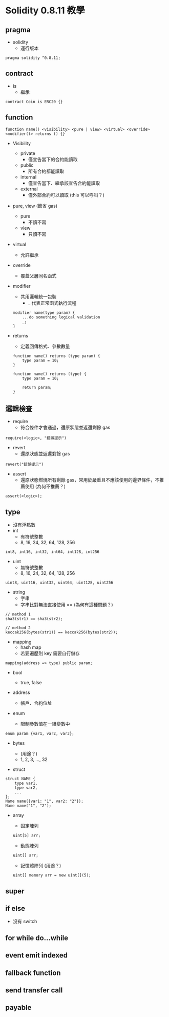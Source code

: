 # Solidity 0.8.11 教學

## pragma
- solidity
    - 運行版本
```solidity
pragma solidity ^0.8.11;
```

## contract
- is
    - 繼承
```solidity
contract Coin is ERC20 {}
```

## function
```solidity
function name() <visibility> <pure | view> <virtual> <override> <modifier()> returns () {}
```

- Visibility
    - private
        - 僅宣告當下的合約能讀取
    - public
        - 所有合約都能讀取
    - internal
        - 僅宣告當下、繼承該宣告合約能讀取
    - external
        - 僅外部合約可以讀取 (this 可以呼叫？)

- pure, view (節省 gas)
    - pure
        - 不讀不寫
    - view
        - 只讀不寫

- virtual
    - 允許繼承

- override
    - 覆蓋父層同名函式

- modifier
    - 共用邏輯統一包裝
        - _ 代表正常函式執行流程
    ```solidity
    modifier name(type param) {
        ...do something logical validation
        _;
    }
    ```

- returns
    - 定義回傳格式、參數數量
    ```solidity
    function name() returns (type param) {
        type param = 10;
    }
    ```
    ```solidity
    function name() returns (type) {
        type param = 10;

        return param;
    }
    ```

## 邏輯檢查
- require
    - 符合條件才會通過，還原狀態並返還剩餘 gas
```solidity
require(<logic>, "錯誤提示")
```

- revert
    - 還原狀態並返還剩餘 gas
```solidity
revert("錯誤提示")
```

- assert
    - 還原狀態燃燒所有剩餘 gas，常用於嚴重且不應該使用的邊界條件，不推薦使用 (為何不推薦？)
```solidity
assert(<logic>);
```

## type
- 沒有浮點數
- int
    - 有符號整數
    - 8, 16, 24, 32, 64, 128, 256
```
int8, int16, int32, int64, int128, int256
```

- uint
    - 無符號整數
    - 8, 16, 24, 32, 64, 128, 256
```
uint8, uint16, uint32, uint64, uint128, uint256
```

- string
    - 字串
    - 字串比對無法直接使用 == (為何有這種問題？)
```solidity
// method 1
sha3(str1) == sha3(str2);

// method 2
keccak256(bytes(str1)) == keccak256(bytes(str2));
```

- mapping
    - hash map
    - 若要遍歷則 key 需要自行儲存
```solidity
mapping(address => type) public param;
```

- bool
    - true, false

- address
    - 帳戶、合約位址

- enum
    - 限制參數值在一組變數中
```solidity
enum param {var1, var2, var3};
```

- bytes
    - (用途？)
    - 1, 2, 3, ..., 32

- struct
```solidity
struct NAME {
    type var1,
    type var2,
    ...
};
Name name({var1: "1", var2: "2"});
Name name("1", "2");
```

- array
    - 固定陣列
    ```solidity
    uint[5] arr;
    ```

    - 動態陣列
    ```solidity
    uint[] arr;
    ```

    - 記憶體陣列 (用途？)
    ```solidity
    uint[] memory arr = new uint[](5);
    ```

## super
## if else
- 沒有 switch
## for while do...while
## event emit indexed
## fallback function
## send transfer call
## payable
